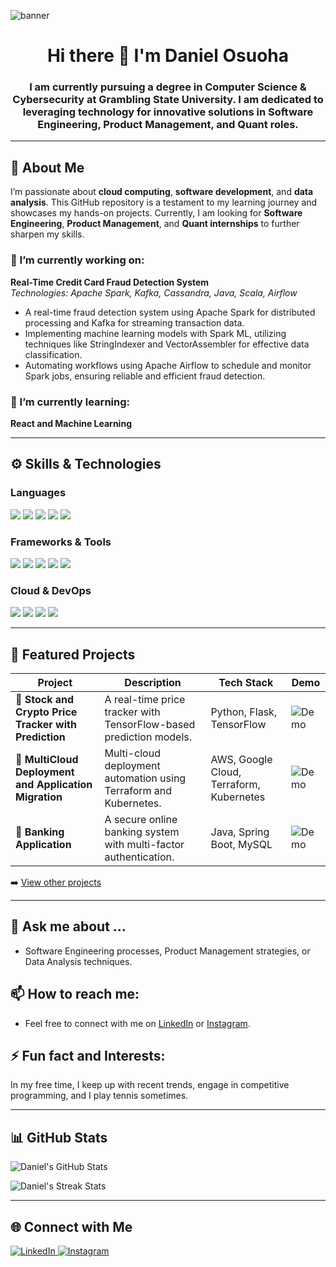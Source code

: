 ![banner](https://github.com/DanielOsuoha/DanielOsuoha/assets/122853068/df16838b-278b-49bc-96de-6e0c58cbe59a)

<h1 align="center">Hi there 👋 I'm Daniel Osuoha</h1>
<h3 align="center">I am currently pursuing a degree in Computer Science & Cybersecurity at Grambling State University. I am dedicated to leveraging technology for innovative solutions in Software Engineering, Product Management, and Quant roles.</h3>

---

## 🔭 About Me
I’m passionate about **cloud computing**, **software development**, and **data analysis**. This GitHub repository is a testament to my learning journey and showcases my hands-on projects. Currently, I am looking for **Software Engineering**, **Product Management**, and **Quant internships** to further sharpen my skills.

### 🔭 I’m currently working on:
**Real-Time Credit Card Fraud Detection System**  
*Technologies: Apache Spark, Kafka, Cassandra, Java, Scala, Airflow*  
- A real-time fraud detection system using Apache Spark for distributed processing and Kafka for streaming transaction data.
- Implementing machine learning models with Spark ML, utilizing techniques like StringIndexer and VectorAssembler for effective data classification.
- Automating workflows using Apache Airflow to schedule and monitor Spark jobs, ensuring reliable and efficient fraud detection.

### 🌱 I’m currently learning:
**React and Machine Learning**

---

## ⚙️ Skills & Technologies

### Languages

<p align="left">
  <img src="https://img.shields.io/badge/Python-3776AB?style=for-the-badge&logo=python&logoColor=white" />
  <img src="https://img.shields.io/badge/Java-ED8B00?style=for-the-badge&logo=java&logoColor=white" />
  <img src="https://img.shields.io/badge/JavaScript-F7DF1E?style=for-the-badge&logo=javascript&logoColor=black" />
  <img src="https://img.shields.io/badge/SQL-336791?style=for-the-badge&logo=postgresql&logoColor=white" />
  <img src="https://img.shields.io/badge/Bash-4EAA25?style=for-the-badge&logo=gnu-bash&logoColor=white" />
</p>

### Frameworks & Tools

<p align="left">
  <img src="https://img.shields.io/badge/Flask-000000?style=for-the-badge&logo=flask&logoColor=white" />
  <img src="https://img.shields.io/badge/Django-092E20?style=for-the-badge&logo=django&logoColor=white" />
  <img src="https://img.shields.io/badge/React-61DAFB?style=for-the-badge&logo=react&logoColor=black" />
  <img src="https://img.shields.io/badge/Docker-2496ED?style=for-the-badge&logo=docker&logoColor=white" />
  <img src="https://img.shields.io/badge/Kubernetes-326CE5?style=for-the-badge&logo=kubernetes&logoColor=white" />
</p>

### Cloud & DevOps

<p align="left">
  <img src="https://img.shields.io/badge/AWS-FF9900?style=for-the-badge&logo=amazon-aws&logoColor=white" />
  <img src="https://img.shields.io/badge/Google_Cloud-4285F4?style=for-the-badge&logo=google-cloud&logoColor=white" />
  <img src="https://img.shields.io/badge/Terraform-623CE4?style=for-the-badge&logo=terraform&logoColor=white" />
  <img src="https://img.shields.io/badge/Ansible-EE0000?style=for-the-badge&logo=ansible&logoColor=white" />
</p>

---

## 💼 Featured Projects

| Project | Description | Tech Stack | Demo |
|---------|-------------|------------|------|
| **🔮 Stock and Crypto Price Tracker with Prediction** | A real-time price tracker with TensorFlow-based prediction models. | Python, Flask, TensorFlow | ![Demo](https://media.giphy.com/media/YOUR_GIF_URL_HERE.gif) |
| **🚀 MultiCloud Deployment and Application Migration** | Multi-cloud deployment automation using Terraform and Kubernetes. | AWS, Google Cloud, Terraform, Kubernetes | ![Demo](https://media.giphy.com/media/YOUR_GIF_URL_HERE.gif) |
| **🏦 Banking Application** | A secure online banking system with multi-factor authentication. | Java, Spring Boot, MySQL | ![Demo](https://media.giphy.com/media/YOUR_GIF_URL_HERE.gif) |

➡️ [View other projects](https://github.com/DanielOsuoha?tab=repositories)

---

## 💬 Ask me about ...
- Software Engineering processes, Product Management strategies, or Data Analysis techniques.

## 📫 How to reach me:
- Feel free to connect with me on [LinkedIn](https://www.linkedin.com/in/danielosuoha/) or [Instagram](https://www.instagram.com/dan_osuoha/).

## ⚡ Fun fact and Interests:
In my free time, I keep up with recent trends, engage in competitive programming, and I play tennis sometimes.

---

## 📊 GitHub Stats

<p align="left">
  <img src="https://github-readme-stats.vercel.app/api?username=DanielOsuoha&show_icons=true&theme=tokyonight" alt="Daniel's GitHub Stats" />
</p>

<p align="left">
  <img src="https://github-readme-streak-stats.herokuapp.com/?user=DanielOsuoha&theme=tokyonight" alt="Daniel's Streak Stats" />
</p>


---

## 🌐 Connect with Me

<p align="left">
  <a href="https://www.linkedin.com/in/danielosuoha/" target="_blank">
    <img src="https://img.shields.io/badge/LinkedIn-0A66C2?style=for-the-badge&logo=linkedin&logoColor=white" alt="LinkedIn" />
  </a>
  <a href="https://www.instagram.com/dan_osuoha/" target="_blank">
    <img src="https://img.shields.io/badge/Instagram-E4405F?style=for-the-badge&logo=instagram&logoColor=white" alt="Instagram" />
  </a>
</p>

